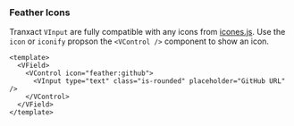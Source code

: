 ### Feather Icons

Tranxact `VInput` are fully compatible with any icons from [icones.js](https://icones.js.org/).
Use the `icon` or `iconify` propson the `<VControl />`
component to show an icon.

<!--code-->

```vue
<template>
  <VField>
    <VControl icon="feather:github">
      <VInput type="text" class="is-rounded" placeholder="GitHub URL" />
    </VControl>
  </VField>
</template>
```

<!--/code-->

<!--example-->

<VField>
  <VControl icon="feather:github">
    <VInput
      type="text"
      class="is-rounded"
      placeholder="GitHub URL"
    />
  </VControl>
</VField>

<!--/example-->
